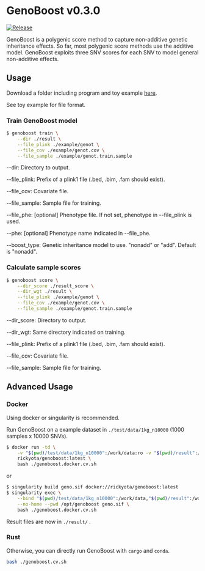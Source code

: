 # GenoBoost v0.3.0

[![Release](https://github.com/rickyota/genoboost/actions/workflows/publish.yml/badge.svg)](https://github.com/rickyota/genoboost/actions/workflows/publish.yml)

GenoBoost is a polygenic score method to capture non-additive genetic inheritance effects.
So far, most polygenic score methods use the additive model.
GenoBoost exploits three SNV scores for each SNV to model general non-additive effects.

## Usage

Download a folder including program and toy example [here](https://github.com/rickyota/genoboost/releases).

See toy example for file format.

### Train GenoBoost model

```bash
$ genoboost train \
    --dir ./result \
    --file_plink ./example/genot \
    --file_cov ./example/genot.cov \
    --file_sample ./example/genot.train.sample
```

--dir: Directory to output.

--file_plink: Prefix of a plink1 file (.bed, .bim, .fam should exist).

--file_cov: Covariate file.

--file_sample: Sample file for training.

--file_phe: [optional] Phenotype file. If not set, phenotype in --file_plink is used.

--phe: [optional] Phenotype name indicated in --file_phe.

--boost_type: Genetic inheritance model to use. "nonadd" or "add". Default is "nonadd".


### Calculate sample scores

```bash
$ genoboost score \
    --dir_score ./result_score \
    --dir_wgt ./result \
    --file_plink ./example/genot \
    --file_cov ./example/genot.cov \
    --file_sample ./example/genot.train.sample
```

--dir_score: Directory to output.

--dir_wgt: Same directory indicated on training. 

--file_plink: Prefix of a plink1 file (.bed, .bim, .fam should exist).

--file_cov: Covariate file.

--file_sample: Sample file for training.



## Advanced Usage

### Docker

Using docker or singularity is recommended.

Run GenoBoost on a example dataset in `./test/data/1kg_n10000` (1000 samples x 10000 SNVs).

```bash
$ docker run -td \
    -v "$(pwd)/test/data/1kg_n10000":/work/data:ro -v "$(pwd)/result":/work/result \
    rickyota/genoboost:latest \
    bash ./genoboost.docker.cv.sh
```

or

```bash
$ singularity build geno.sif docker://rickyota/genoboost:latest
$ singularity exec \
    --bind "$(pwd)/test/data/1kg_n10000":/work/data,"$(pwd)/result":/work/result \
    --no-home --pwd /opt/genoboost geno.sif \
    bash ./genoboost.docker.cv.sh
```

Result files are now in `./result/` .

### Rust

Otherwise, you can directly run GenoBoost with `cargo` and `conda`.

```bash
bash ./genoboost.cv.sh
```

